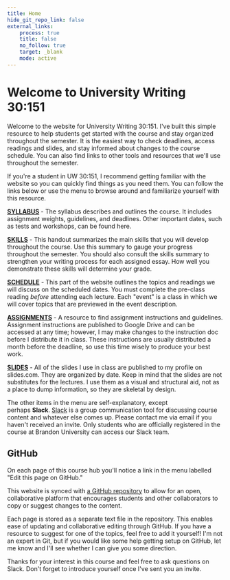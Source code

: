 ```yaml
---
title: Home
hide_git_repo_link: false
external_links:
    process: true
    title: false
    no_follow: true
    target: _blank
    mode: active
---
```


# Welcome to University Writing 30:151

Welcome to the website for University Writing 30:151. I've built this simple resource to help students get started with the course and stay organized throughout the semester. It is the easiest way to check deadlines, access readings and slides, and stay informed about changes to the course schedule. You can also find links to other tools and resources that we'll use throughout the semester. 

If you're a student in UW 30:151, I recommend getting familiar with the website so you can quickly find things as you need them. You can follow the links below or use the menu to browse around and familiarize yourself with this resource. 

[**SYLLABUS**](/syllabus) - The syllabus describes and outlines the course. It includes assignment weights, guidelines, and deadlines. Other important dates, such as tests and workshops, can be found here. 

[**SKILLS**](/skills) - This handout summarizes the main skills that you will develop throughout the course. Use this summary to gauge your progress throughout the semester. You should also consult the skills summary to strengthen your writing process for each assigned essay. How well you demonstrate these skills will determine your grade. 

[**SCHEDULE**](/schedule) - This part of the website outlines the topics and readings we will discuss on the scheduled dates. You must complete the pre-class reading *before* attending each lecture. Each "event" is a class in which we will cover topics that are previewed in the event description. 

[**ASSIGNMENTS**](/assignments) - A resource to find assignment instructions and guidelines. Assignment instructions are published to Google Drive and can be accessed at any time; however, I may make changes to the instruction doc before I distribute it in class. These instructions are usually distributed a month before the deadline, so use this time wisely to produce your best work. 

[**SLIDES**](https://www.slides.com/trentgill) - All of the slides I use in class are published to my profile on slides.com. They are organized by date. Keep in mind that the slides are not substitutes for the lectures. I use them as a visual and structural aid, not as a place to dump information, so they are skeletal by design. 

The other items in the menu are self-explanatory, except perhaps **Slack**. [Slack](http://slack.com/) is a group communication tool for discussing course content and whatever else comes up. Please contact me via email if you haven't received an invite. Only students who are officially registered in the course at Brandon University can access our Slack team. 

## GitHub

On each page of this course hub you'll notice a link in the menu labelled "Edit this page on GitHub." 

This website is synced with [a GitHub repository](https://github.com/trent-gill/grav-skeleton-oer-content-space-site) to allow for an open, collaborative platform that encourages students and other collaborators to copy or suggest changes to the content. 

Each page is stored as a separate text file in the repository. This enables ease of updating and collaborative editing through GitHub. If you have a resource to suggest for one of the topics, feel free to add it yourself! I'm not an expert in Git, but if you would like some help getting setup on GitHub, let me know and I'll see whether I can give you some direction. 

Thanks for your interest in this course and feel free to ask questions on Slack. Don't forget to introduce yourself once I've sent you an invite. 